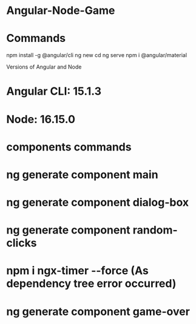 # Angular-Node-Game

# Commands
npm install -g @angular/cli
ng new <app-name>
cd <app-name>
ng serve
npm i @angular/material

Versions of Angular and Node
# Angular CLI: 15.1.3
# Node: 16.15.0


# components commands
# ng generate component main
# ng generate component dialog-box
# ng generate component random-clicks
# npm i ngx-timer --force (As dependency tree error occurred)
# ng generate component game-over